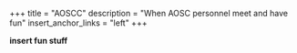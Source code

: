 +++
title = "AOSCC"
description = "When AOSC personnel meet and have fun"
insert_anchor_links = "left"
+++

**insert fun stuff**
